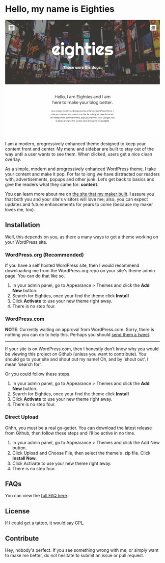 # Hello, my name is Eighties

![Eighties Screenshot](screenshot.png)

I am a modern, progressively enhanced theme designed to keep your content front and center. My menu and sidebar are built to stay out of the way until a user wants to see them. When clicked, users get a nice clean overlay.

As a simple, modern and progressively enhanced WordPress theme, I take your content and make it pop. For far to long we have distracted our readers with, advertisements, popups and other junk. Let’s get back to basics and give the readers what they came for: __content__.

You can learn more about me on [the site that my maker built](http://eighties.me). I assure you that both you and your site's visitors will love me; also, you can expect updates and future enhancements for years to come (because my maker loves me, too).

## Installation

Well, this depends on you, as there a many ways to get a theme working on your WordPress site.

### WordPress.org (Recommended)

If you have a self hosted WordPress site, then I would recommend downloading me from the WordPress.org repo on your site's theme admin page. You can do that like so.

1. In your admin panel, go to Appearance > Themes and click the __Add New__ button.
2. Search for Eighties, once your find the theme click __Install__
3. Click __Activate__ to use your new theme right away.
4. There is no step four.

### WordPress.com

__NOTE__: Currently waiting on approval from WordPress.com. Sorry, there is nothing you can do to help this. Perhaps you should [send them a tweet](https://twitter.com/wordpressdotcom).

<hr>

If your site is on WordPress.com, then I honestly don't know why you would be viewing this project on Github (unless you want to contribute). You should go to your site and shout out my name! Oh, and by 'shout out', I mean 'search for'.

Or you could follow these steps.

1. In your admin panel, go to Appearance > Themes and click the __Add New__ button.
2. Search for Eighties, once your find the theme click __Install__
3. Click __Activate__ to use your new theme right away.
4. There is no step four.

### Direct Upload

Ohhh, you must be a real go-getter. You can download the latest release from Github, then follow these steps and I'll be active in no time.

1. In your admin panel, go to Appearance > Themes and click the Add New button.
2. Click Upload and Choose File, then select the theme's .zip file. Click __Install Now__.
3. Click Activate to use your new theme right away.
4. There is no step four.

## FAQs

You can view the [full FAQ here](http://eighties.me/faq/).

## License

If I could get a tattoo, it would say [GPL](http://www.gnu.org/licenses/gpl-2.0.html).

## Contribute

Hey, nobody's perfect. If you see something wrong with me, or simply want to make me better, do not hesitate to submit an issue or pull request.